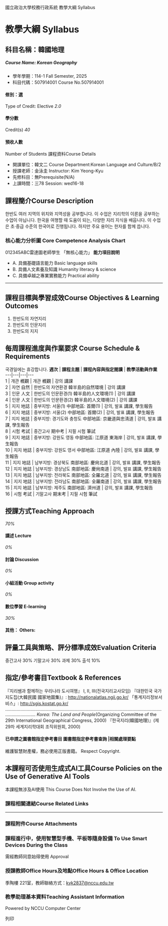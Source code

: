 國立政治大學校務行政系統 教學大綱 Syllabus
# 教學大綱 Syllabus
##  科目名稱：韓國地理 
#####  Course Name: Korean Geography
  * 學年學期：114-1 Fall Semester, 2025 
  * 科目代碼：507914001 Course No.507914001


#### 修別：選
Type of Credit: Elective 
_2.0_
#### 學分數
Credit(s)
_40_
#### 預收人數
Number of Students
課程資料Course Details
  * 開課單位：韓文二 Course Department:Korean Language and Culture/B/2 
  * 授課老師：金泳圭 Instructor: Kim Yeong-Kyu 
  * 先修科目：無Prerequisite(N/A)
  * 上課時間：三78 Session: wed16-18


##  課程簡介Course Description
한반도 여러 지역의 위치와 지역성을 공부합니다.
이 수업은 지리학의 이론을 공부하는 수업이 아닙니다.
한국을 여행할 때 도움이 되는, 다양한 지리 지식을 배웁니다.
이 수업은 초·중급 수준의 한국어로 진행됩니다. 하지만 주요 용어는 한자를 함께 씁니다.
###  核心能力分析圖 Core Competence Analysis Chart
012345ABC雷達圖老師學生
「無核心能力」 
**能力項目說明**
  * A. 具備基礎語言能力 Basic language skills
  * B. 具備人文素養及知識 Humanity literacy & science
  * C. 具備卓越之專業實務能力 Practical ability


* * *
##  課程目標與學習成效Course Objectives & Learning Outcomes 
1. 한반도의 자연지리
2. 한반도의 인문지리
3. 한반도의 지지
##  每周課程進度與作業要求 Course Schedule & Requirements
국경일에는 휴강합니다.
**週次** |  **課程主題** |  **課程內容與指定閱讀** |  **教學活動與作業**  
---|---|---|---  
1 |  개관 槪觀 |  개관 槪觀 |  강의 講課  
2 |  자연 自然 |  한반도의 자연환경 韓半島的自然環境 |  강의 講課  
3 |  인문 人文 |  한반도의 인문환경(1) 韓半島的人文環境(1) |  강의 講課  
4 |  인문 人文 |  한반도의 인문환경(2) 韓半島的人文環境(2) |  강의 講課  
5 |  지지 地誌 |  중부지방: 서울(1) 中部地區: 首爾(1) |  강의, 발표 講課, 學生報告  
6 |  지지 地誌 |  중부지방: 서울(2) 中部地區: 首爾(2) |  강의, 발표 講課, 學生報告  
7 |  지지 地誌 |  중부지방: 경기도와 충청도 中部地區: 京畿道與忠淸道 |  강의, 발표 講課, 學生報告  
8 |  시험 考試 |  중간고사 期中考 |  지필 시험 筆試  
9 |  지지 地誌 |  중부지방: 강원도 영동 中部地區: 江原道 東海岸 |  강의, 발표 講課, 學生報告  
10 |  지지 地誌 |  중부지방: 강원도 영서 中部地區: 江原道 內陸 |  강의, 발표 講課, 學生報告  
11 |  지지 地誌 |  남부지방: 경상북도 南部地區: 慶尙北道 |  강의, 발표 講課, 學生報告  
12 |  지지 地誌 |  남부지방: 경상남도 南部地區: 慶尙南道 |  강의, 발표 講課, 學生報告  
13 |  지지 地誌 |  남부지방: 전라북도 南部地區: 全羅北道 |  강의, 발표 講課, 學生報告  
14 |  지지 地誌 |  남부지방: 전라남도 南部地區: 全羅南道 |  강의, 발표 講課, 學生報告  
15 |  지지 地誌 |  남부지방: 제주도 南部地區: 濟州道 |  강의, 발표 講課, 學生報告  
16 |  시험 考試 |  기말고사 期末考 |  지필 시험 筆試  
##  授課方式Teaching Approach
_70%_
####  講述 Lecture
_0%_
####  討論 Discussion
_0%_
####  小組活動 Group activity
_0%_
####  數位學習 E-learning
_30%_
####  其他： Others:
##  評量工具與策略、評分標準成效Evaluation Criteria
중간고사 30%
기말고사 30%
과제 30%
출석 10%
##  指定/參考書目Textbook & References
『지리쌤과 함께하는 우리나라 도시여행』 Ⅰ, Ⅱ, Ⅲ(전국지리교사모임)
『대한민국 국가지도집(大韓民國 國家地圖集)』: http://nationalatlas.ngii.go.kr/
「통계지리정보서비스」: http://sgis.kostat.go.kr/
....................................................................................................................................................
_Korea: The Land and People_(Organizing Committee of the 29th International Geographical Congress, 2000)
『한국지리(韓國地理)』(제29차 세계지리학대회 조직위원회, 2000)
####  已申請之圖書館指定參考書目  圖書館指定參考書查詢 |相關處理要點
維護智慧財產權，務必使用正版書籍。 Respect Copyright.
##  本課程可否使用生成式AI工具Course Policies on the Use of Generative AI Tools
本課程無涉及AI使用 This Course Does Not Involve the Use of AI.
###  課程相關連結Course Related Links
* * *
###  課程附件Course Attachments
###  課程進行中，使用智慧型手機、平板等隨身設備 To Use Smart Devices During the Class
需經教師同意始得使用  Approval
###  授課教師Office Hours及地點Office Hours & Office Location
季陶樓 221室，教師聯絡方式：kyk2837@nccu.edu.tw
###  教學助理基本資料Teaching Assistant Information
Powered by NCCU Computer Center
  
列印
